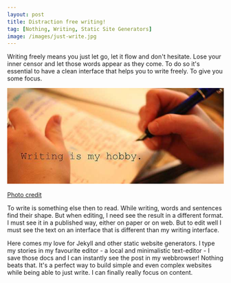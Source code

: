 ```yaml
---
layout: post
title: Distraction free writing!
tag: [Nothing, Writing, Static Site Generators]
image: /images/just-write.jpg
---
```


Writing freely means you just let go, let it flow and don't hesitate. Lose your inner censor and let those words appear as they come. To do so it's essential to have a clean interface that helps you to write freely. To give you some focus.

![Just write](/images/just-write.jpg)
<div id="caption"><a href="https://www.flickr.com/photos/danoff/3427826247/" target="_blank" rel="nofollow">Photo credit</a></div>

To write is something else then to read. While writing, words and sentences find their shape. But when editing, I need see the result in a different format. I must see it in a  published way, either on paper or on web. But to edit well I must see the text on an interface that is different than my writing interface.

Here comes my love for Jekyll and other static website generators. I type my stories in my favourite editor - a local and minimalistic text-editor - I save those docs and I can instantly see the post in my webbrowser! Nothing beats that. It's a perfect way to build simple and even complex websites while being able to just write. I can finally really focus on content.

